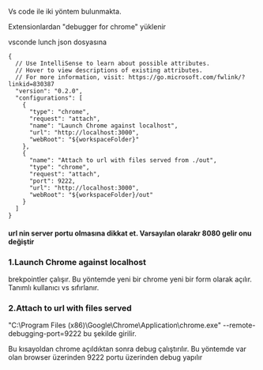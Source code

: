 Vs code ile iki yöntem bulunmakta.

Extensionlardan "debugger for chrome" yüklenir

vsconde lunch json dosyasına

````
{
  // Use IntelliSense to learn about possible attributes.
  // Hover to view descriptions of existing attributes.
  // For more information, visit: https://go.microsoft.com/fwlink/?linkid=830387
  "version": "0.2.0",
  "configurations": [
    {
      "type": "chrome",
      "request": "attach",
      "name": "Launch Chrome against localhost",
      "url": "http://localhost:3000",
      "webRoot": "${workspaceFolder}"
    },
    {
      "name": "Attach to url with files served from ./out",
      "type": "chrome",
      "request": "attach",
      "port": 9222,
      "url": "http://localhost:3000",
      "webRoot": "${workspaceFolder}/out"
    }
  ]
}
````
#### url nin server portu olmasına dikkat et. Varsayılan olarakr  8080 gelir onu değiştir

### 1.Launch Chrome against localhost
brekpointler çalışır.
Bu yöntemde yeni bir chrome yeni bir form olarak açılır.
Tanımlı kullanıcı vs sıfırlanır.

### 2.Attach to url with files served
"C:\Program Files (x86)\Google\Chrome\Application\chrome.exe" --remote-debugging-port=9222
bu şekilde girilir.

Bu kısayoldan chrome açıldıktan sonra debug çalıştırılır.
Bu yöntemde var olan browser üzerinden 9222 portu üzerinden debug yapılır






